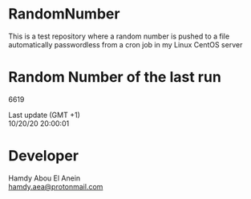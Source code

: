 # RandomNumber    
This is a test repository where a random number is pushed to a file automatically passwordless from a cron job in my Linux CentOS server    
# Random Number of the last run   
6619
      
Last update (GMT +1)    
10/20/20 20:00:01
# Developer    
Hamdy Abou El Anein   
hamdy.aea@protonmail.com
